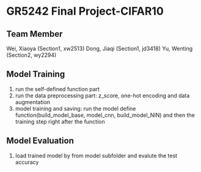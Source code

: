 # GR5242 Final Project-CIFAR10
## Team Member
Wei, Xiaoya (Section1, xw2513) 
Dong, Jiaqi (Section1, jd3418) 
Yu, Wenting (Section2, wy2294)

## Model Training
1. run the self-defined function part
1. run the data preprocessing part: z_score, one-hot encoding and data augmentation 
2. model training and saving: run the model define function(build_model_base, model_cnn, build_model_NIN) and then the training step right after the function
## Model Evaluation
1. load trained model by from model subfolder and evalute the test accuracy

